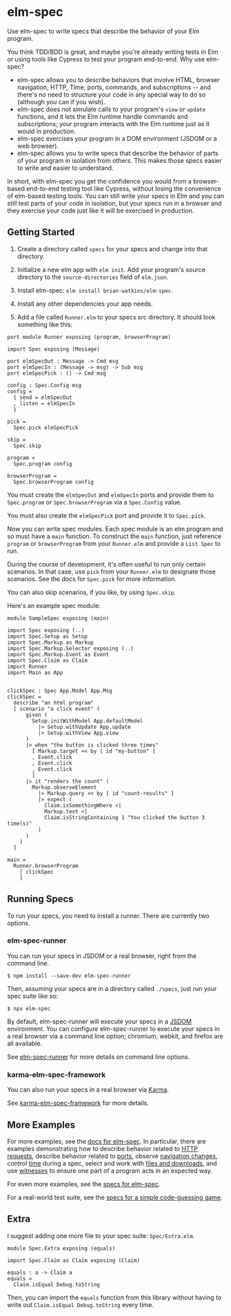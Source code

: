 # elm-spec

Use elm-spec to write specs that describe the behavior of your Elm program.

You think TDD/BDD is great, and maybe you're already writing tests in Elm or using tools like Cypress
to test your program end-to-end. Why use elm-spec?

- elm-spec allows you to describe behaviors that involve HTML, browser navigation, HTTP, Time, ports,
commands, and subscriptions -- and there's no need to structure your code in any special way
to do so (although you can if you wish).
- elm-spec does not simulate calls to your program's `view` or `update` functions, and it lets the
Elm runtime handle commands and subscriptions; your program interacts with the Elm runtime just as it
would in production.
- elm-spec exercises your program in a DOM environment (JSDOM or a web browser).
- elm-spec allows you to write specs that describe the behavior of parts of your program in isolation from others. This makes those specs easier to write and easier to understand.

In short, with elm-spec you get the confidence you would from a browser-based
end-to-end testing tool like Cypress, without losing the convenience of elm-based testing tools. You can
still write your specs in Elm and you can still test parts of your code in isolation, but your specs
run in a browser and they exercise your code just like it will be exercised in production.


## Getting Started

1. Create a directory called `specs` for your specs and change into that directory.

2. Initialize a new elm app with `elm init`. Add your program's source
directory to the `source-directories` field of `elm.json`.

3. Install elm-spec: `elm install brian-watkins/elm-spec`.

4. Install any other dependencies your app needs.

5. Add a file called `Runner.elm` to your specs src directory. It should look something like this:

```
port module Runner exposing (program, browserProgram)

import Spec exposing (Message)

port elmSpecOut : Message -> Cmd msg
port elmSpecIn : (Message -> msg) -> Sub msg
port elmSpecPick : () -> Cmd msg

config : Spec.Config msg
config =
  { send = elmSpecOut
  , listen = elmSpecIn
  }

pick =
  Spec.pick elmSpecPick

skip =
  Spec.skip

program =
  Spec.program config

browserProgram =
  Spec.browserProgram config
```

You must create the `elmSpecOut` and `elmSpecIn` ports and provide them to `Spec.program` or `Spec.browserProgram` via a `Spec.Config` value.

You must also create the `elmSpecPick` port and provide it to `Spec.pick`.

Now you can write spec modules. Each spec module is an elm program and so must have a `main` function. To construct
the `main` function, just reference `program` or `browserProgram` from your `Runner.elm` and
provide a `List Spec` to run.

During the course of development, it's often useful to run only certain scenarios.
In that case, use `pick` from your `Runner.elm` to designate those scenarios. See the docs for `Spec.pick`
for more information.

You can also skip scenarios, if you like, by using `Spec.skip`.

Here's an example spec module:

```
module SampleSpec exposing (main)

import Spec exposing (..)
import Spec.Setup as Setup
import Spec.Markup as Markup
import Spec.Markup.Selector exposing (..)
import Spec.Markup.Event as Event
import Spec.Claim as Claim
import Runner
import Main as App


clickSpec : Spec App.Model App.Msg
clickSpec =
  describe "an html program"
  [ scenario "a click event" (
      given (
        Setup.initWithModel App.defaultModel
          |> Setup.withUpdate App.update
          |> Setup.withView App.view
      )
      |> when "the button is clicked three times"
        [ Markup.target << by [ id "my-button" ]
        , Event.click
        , Event.click
        , Event.click
        ]
      |> it "renders the count" (
        Markup.observeElement
          |> Markup.query << by [ id "count-results" ]
          |> expect (
            Claim.isSomethingWhere <|
            Markup.text <|
            Claim.isStringContaining 1 "You clicked the button 3 time(s)"
          )
      )
    )
  ]

main =
  Runner.browserProgram
    [ clickSpec
    ]
```

## Running Specs

To run your specs, you need to install a runner. There are currently two options.

### elm-spec-runner

You can run your specs in JSDOM or a real browser, right from the command line.

```
$ npm install --save-dev elm-spec-runner
```

Then, assuming your specs are in a directory called `./specs`, just run your spec suite like so:

```
$ npx elm-spec
```

By default, elm-spec-runner will execute your specs in a [JSDOM](https://github.com/jsdom/jsdom) environment.
You can configure elm-spec-runner to execute your specs in a real browser via a command line option;
chromium, webkit, and firefox are all available.

See [elm-spec-runner](https://github.com/brian-watkins/elm-spec/tree/master/runner/elm-spec-runner) for more
details on command line options.

### karma-elm-spec-framework

You can also run your specs in a real browser via [Karma](http://karma-runner.github.io/latest/).

See [karma-elm-spec-framework](https://github.com/brian-watkins/elm-spec/tree/master/runner/karma-elm-spec-framework)
for more details.


## More Examples

For more examples, see the [docs for elm-spec](https://package.elm-lang.org/packages/brian-watkins/elm-spec/latest/).
In particular, there are examples demonstrating how to describe behavior related to [HTTP requests](https://package.elm-lang.org/packages/brian-watkins/elm-spec/latest/Spec-Http), describe behavior related to [ports](https://package.elm-lang.org/packages/brian-watkins/elm-spec/latest/Spec-Port), observe [navigation changes](https://package.elm-lang.org/packages/brian-watkins/elm-spec/latest/Spec-Navigator#location), control [time](https://package.elm-lang.org/packages/brian-watkins/elm-spec/latest/Spec-Time) during a spec, select and work with [files and downloads](https://package.elm-lang.org/packages/brian-watkins/latest/Spec-File), and use [witnesses](https://package.elm-lang.org/packages/brian-watkins/elm-spec/latest/Spec-Witness) to ensure one part of a program acts in an expected way.

For even more examples, see the [specs for elm-spec](https://github.com/brian-watkins/elm-spec/tree/master/tests/src/Specs).

For a real-world test suite, see the [specs for a simple code-guessing game](https://github.com/brian-watkins/mindmaster).


## Extra

I suggest adding one more file to your spec suite: `Spec/Extra.elm`.

```
module Spec.Extra exposing (equals)

import Spec.Claim as Claim exposing (Claim)

equals : a -> Claim a
equals =
  Claim.isEqual Debug.toString
```

Then, you can import the `equals` function from this library without having to write out
`Claim.isEqual Debug.toString` every time.
